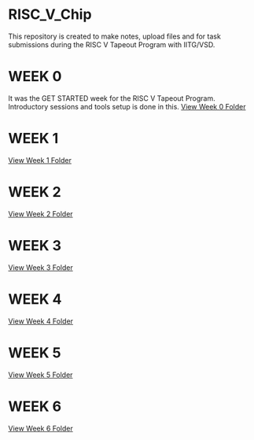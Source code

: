# RISC_V_Chip
This repository is created to make notes, upload files and for task submissions during the RISC V Tapeout Program with IITG/VSD.

# WEEK 0
It was the GET STARTED week for the RISC V Tapeout Program. Introductory sessions and tools setup is done in this.
[View Week 0 Folder](https://github.com/SanskarJain1009/RISC_V_Chip/tree/main/week_0)

# WEEK 1
[View Week 1 Folder](https://github.com/SanskarJain1009/RISC_V_Chip/tree/main/week_1)

# WEEK 2
[View Week 2 Folder](https://github.com/SanskarJain1009/RISC_V_Chip/tree/main/week_2)

# WEEK 3
[View Week 3 Folder](https://github.com/SanskarJain1009/RISC_V_Chip/tree/main/week_3)

# WEEK 4
[View Week 4 Folder](https://github.com/SanskarJain1009/RISC_V_Chip/tree/main/week_4)

# WEEK 5
[View Week 5 Folder](https://github.com/SanskarJain1009/RISC_V_Chip/tree/main/week_5)

# WEEK 6
[View Week 6 Folder](https://github.com/SanskarJain1009/RISC_V_Chip/tree/main/week_6)





